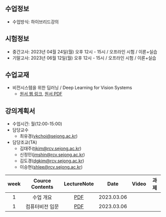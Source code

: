 ## 수업정보
- 수업방식: 하이브리드강의

## 시험정보
- 중간고사: 2023년 04월 24일(월) 오후 12시 - 15시 / 오프라인 시험 / 이론+실습
- 기말고사: 2023년 06월 12일(월) 오후 12시 - 15시 / 오프라인 시험 / 이론+실습

## 수업교재
- 비전시스템을 위한 딥러닝 / Deep Learning for Vision Systems
  - [원서 웹 링크](https://livebook.manning.com/book/grokking-deep-learning-for-computer-vision/chapter-1/), [원서 PDF](https://github.com/sejongresearch/2022.DeepLearningSystem/blob/main/deep-learning-for-vision-systems.pdf)

## 강의계획서
- 수업시간: 월(12:00-15:00) 
- 담당교수
  - 최유경(ykchoi@sejong.ac.kr)
- 담당조교(TA)
  - 김태주(tjkim@rcv.sejong.ac.kr)
  - 신정민(jmshin@rcv.sejong.ac.kr)
  - 김도경(dgkim@rcv.sejong.ac.kr)
  - 이승현(shlee@rcv.sejong.ac.kr)

| week | Cource Contents | LectureNote | Date |  Video | 과제 |
|:---:|:---:|:---:|:---:|:---:|:---:|
| 1 | 수업 개요 | [PDF](https://github.com/sejongresearch/2023.DeepLearningSystem/blob/main/LectureNotes/%5B%E1%84%83%E1%85%B5%E1%86%B8%E1%84%85%E1%85%A5%E1%84%82%E1%85%B5%E1%86%BC%E1%84%89%E1%85%B5%E1%84%89%E1%85%B3%E1%84%90%E1%85%A6%E1%86%B7%5D%5B0%E1%84%8C%E1%85%AE%E1%84%8E%E1%85%A1%5D%20%E1%84%80%E1%85%AA%E1%84%86%E1%85%A9%E1%86%A8%E1%84%89%E1%85%A9%E1%84%80%E1%85%A2%201%E1%84%87%E1%85%AE%20(2023).pdf) | 2023.03.06 |  | | 
| 1 | 컴퓨터비전 입문 | [PDF](https://github.com/sejongresearch/2023.DeepLearningSystem/blob/main/LectureNotes/%5B%E1%84%83%E1%85%B5%E1%86%B8%E1%84%85%E1%85%A5%E1%84%82%E1%85%B5%E1%86%BC%E1%84%89%E1%85%B5%E1%84%89%E1%85%B3%E1%84%90%E1%85%A6%E1%86%B7%5D%5B1%E1%84%8C%E1%85%AE%E1%84%8E%E1%85%A1%5D%20%E1%84%8F%E1%85%A5%E1%86%B7%E1%84%91%E1%85%B2%E1%84%90%E1%85%A5%E1%84%87%E1%85%B5%E1%84%8C%E1%85%A5%E1%86%AB%20%E1%84%8B%E1%85%B5%E1%86%B8%E1%84%86%E1%85%AE%E1%86%AB%20(2023).pdf) | 2023.03.06 |  | | 
